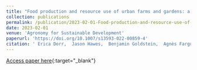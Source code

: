 ```yaml
---
title: "Food production and resource use of urban farms and gardens: a five-country study"
collection: publications
permalink: /publication/2023-02-01-Food-production-and-resource-use-of-urban-farms-and-gardens-a-five-country-study
date: 2023-02-01
venue: 'Agronomy for Sustainable Development'
paperurl: 'https://doi.org/10.1007/s13593-022-00859-4'
citation: ' Erica Dorr,  Jason Hawes,  Benjamin Goldstein,  Agnès Fargue-Lelièvre,  Runrid Fox-Kämper,  Kathrin Specht,  Konstancja Fedeńczak,  Silvio Caputo,  Nevin Cohen,  Lidia Poniży,  Victoria Schoen,  Tomasz Górecki,  Joshua Newell,  Liliane Jean-Soro,  Baptiste Grard, &quot;Food production and resource use of urban farms and gardens: a five-country study.&quot; Agronomy for Sustainable Development, 2023.'
---
```

[Access paper here](https://doi.org/10.1007/s13593-022-00859-4){:target="_blank"}
